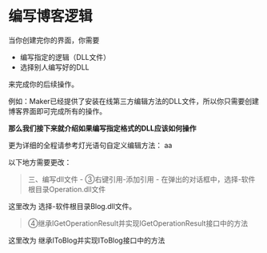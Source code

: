 # 编写博客逻辑

当你创建完你的界面，你需要

- 编写指定的逻辑（DLL文件）
- 选择别人编写好的DLL

来完成你的后续操作。

例如：Maker已经提供了安装在线第三方编辑方法的DLL文件，所以你只需要创建博客界面即可完成所有的操作。

**那么我们接下来就介绍如果编写指定格式的DLL应该如何操作**

更为详细的全程请参考灯光语句自定义编辑方法：
aa

以下地方需要更改：

> 三、编写dll文件 - ③右键引用-添加引用 - 在弹出的对话框中，选择-软件根目录Operation.dll文件

这里改为 选择-软件根目录Blog.dll文件。

> ④继承IGetOperationResult并实现IGetOperationResult接口中的方法

这里改为 继承IToBlog并实现IToBlog接口中的方法